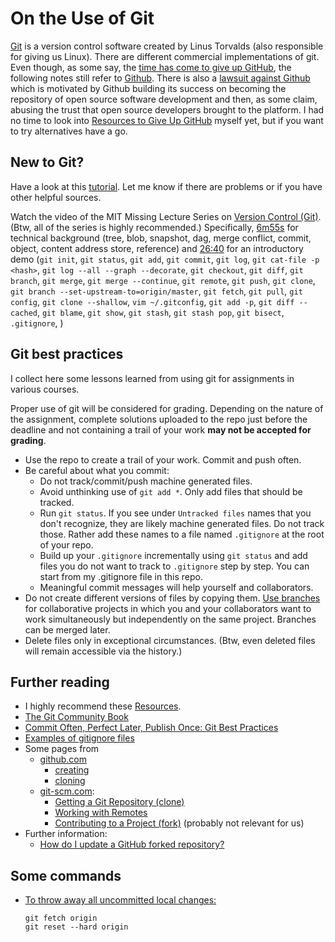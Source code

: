 # On the Use of Git

[Git](https://en.wikipedia.org/wiki/Git) is a version control software created by Linus Torvalds (also responsible for giving us Linux). There are different commercial implementations of git. Even though, as some say, the [time has come to give up GitHub](https://sfconservancy.org/blog/2022/jun/30/give-up-github-launch/), the following notes still refer to [Github](https://github.com/). There is also a [lawsuit against Github](https://githubcopilotinvestigation.com/) which is motivated by Github building its success on becoming the repository of open source software development and then, as some claim, abusing the trust that open source developers brought to the platform. I had no time to look into [Resources to Give Up GitHub](https://sfconservancy.org/GiveUpGitHub/) myself yet, but if you want to try alternatives have a go.


## New to Git?

Have a look at this [tutorial](https://guides.github.com/activities/hello-world/). Let me know if there are problems or if you have other helpful sources.

Watch the video of the MIT Missing Lecture Series on [Version Control (Git)](https://missing.csail.mit.edu/2020/version-control/). (Btw, all of the series is highly recommended.) Specifically, [6m55s](https://www.youtube.com/watch?v=2sjqTHE0zok&t=6m55s) for technical background (tree, blob, snapshot, dag, merge conflict, commit, object, content address store, reference) and [26:40](https://www.youtube.com/watch?v=2sjqTHE0zok&t=26m40s) for an introductory demo (`git init`, `git status`, `git add`, `git commit`, `git log`, `git cat-file -p <hash>`, `git log --all --graph --decorate`, `git checkout`, `git diff`, `git branch`, `git merge`, `git merge --continue`, `git remote`, `git push`, `git clone`, `git branch --set-upstream-to=origin/master`, `git fetch`, `git pull`, `git config`, `git clone --shallow`, `vim ~/.gitconfig`, `git add -p`, `git diff --cached`, `git blame`, `git show`, `git stash`, `git stash pop`, `git bisect`, `.gitignore`, )

## Git best practices

I collect here some lessons learned from using git for assignments in various courses. 

Proper use of git will be considered for grading. Depending on the nature of the assignment, complete solutions uploaded to the repo just before the deadline and not containing a trail of your work **may not be accepted for grading**.

- Use the repo to create a trail of your work. Commit and push often.  
- Be careful about what you commit:  
   - Do not track/commit/push machine generated files. 
   - Avoid unthinking use of `git add *`. Only add files that should be tracked. 
   - Run `git status`. If you see under `Untracked files` names that you don't recognize, they are likely machine generated files. Do not track those. Rather add these names to a file named `.gitignore` at the root of your repo.
   - Build up your `.gitignore` incrementally using `git status` and add files you do not want to track to `.gitignore` step by step. You can start from my .gitignore file in this repo.
   - Meaningful commit messages will help yourself and collaborators.
- Do not create different versions of files by copying them. [Use branches](http://shafiul.github.io/gitbook/3_basic_branching_and_merging.html) for collaborative projects in which you and your collaborators want to work simultaneously but independently on the same project. Branches can be merged later.
- Delete files only in exceptional circumstances. (Btw, even deleted files will remain accessible via the history.)

## Further reading

- I highly recommend these [Resources](https://missing.csail.mit.edu/2020/version-control/#resources). 
- [The Git Community Book](http://shafiul.github.io/gitbook/index.html)
- [Commit Often, Perfect Later, Publish Once: Git Best Practices](https://sethrobertson.github.io/GitBestPractices/)
- [Examples of gitignore files](https://github.com/github/gitignore)
-  Some pages from 
    - [github.com](https://help.github.com/en/github/creating-cloning-and-archiving-repositories/cloning-a-repository)
      - [creating](https://help.github.com/en/github/creating-cloning-and-archiving-repositories/creating-a-new-repository)
      - [cloning](https://help.github.com/en/github/creating-cloning-and-archiving-repositories/cloning-a-repository)
    - [git-scm.com](https://git-scm.com/):
      - [Getting a Git Repository (clone)](https://git-scm.com/book/en/v2/Git-Basics-Getting-a-Git-Repository)
      - [Working with Remotes](https://git-scm.com/book/en/v2/Git-Basics-Working-with-Remotes)
      - [Contributing to a Project (fork)](https://git-scm.com/book/en/v2/GitHub-Contributing-to-a-Project) (probably not relevant for us)
- Further information:
  - [How do I update a GitHub forked repository?](https://stackoverflow.com/questions/7244321/how-do-i-update-a-github-forked-repository)

## Some commands

- [To throw away all uncommitted local changes:](http://shafiul.github.io/gitbook/4_undoing_in_git_-_reset,_checkout_and_revert.html)
  ``` 
  git fetch origin
  git reset --hard origin
  ```